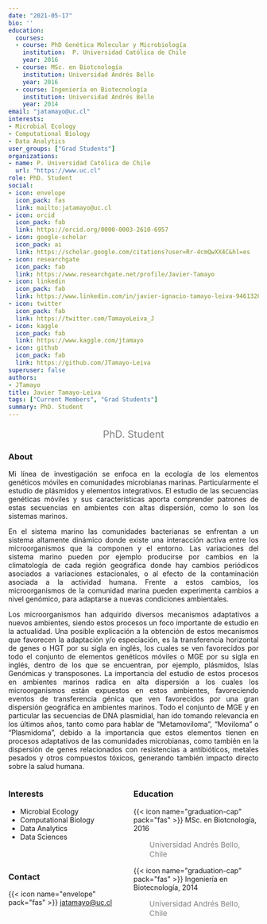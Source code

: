 ```yaml
---
date: "2021-05-17"
bio: ''
education:
  courses:
  - course: PhD Genética Molecular y Microbiología 
    institution:  P. Universidad Católica de Chile
    year: 2016
  - course: MSc. en Biotcnología
    institution: Universidad Andrés Bello
    year: 2016
  - course: Ingeniería en Biotecnología
    institution: Universidad Andrés Bello
    year: 2014
email: "jatamayo@uc.cl"
interests:
- Microbial Ecology
- Computational Biology
- Data Analytics
user_groups: ["Grad Students"]
organizations:
- name: P. Universidad Católica de Chile
  url: "https://www.uc.cl"
role: PhD. Student
social:
- icon: envelope
  icon_pack: fas
  link: mailto:jatamayo@uc.cl
- icon: orcid
  icon_pack: fab
  link: https://orcid.org/0000-0003-2610-6957
- icon: google-scholar
  icon_pack: ai
  link: https://scholar.google.com/citations?user=Rr-4cmQwXX4C&hl=es
- icon: researchgate
  icon_pack: fab
  link: https://www.researchgate.net/profile/Javier-Tamayo
- icon: linkedin
  icon_pack: fab
  link: https://www.linkedin.com/in/javier-ignacio-tamayo-leiva-94613267
- icon: twitter
  icon_pack: fab
  link: https://twitter.com/TamayoLeiva_J
- icon: kaggle
  icon_pack: fab
  link: https://www.kaggle.com/jtamayo
- icon: github
  icon_pack: fab
  link: https://github.com/JTamayo-Leiva
superuser: false
authors:
- JTamayo
title: Javier Tamayo-Leiva
tags: ["Current Members", "Grad Students"]
summary: PhD. Student
---
```

<p style="color:grey; font-size:20px; text-align:center;"> PhD. Student </p>

<div style="text-align:justify;">

<h3> About </h3>

Mi línea de investigación se enfoca en la ecología de los elementos genéticos móviles en comunidades microbianas marinas. Particularmente el estudio de plásmidos y elementos integrativos. El estudio de las secuencias genéticas móviles y sus características aporta comprender patrones de estas secuencias en ambientes con altas dispersión, como lo son los sistemas marinos. <br>

En el sistema marino las comunidades bacterianas se enfrentan a un sistema altamente dinámico donde existe una interacción activa entre los microorganismos que la componen y el entorno. Las variaciones del sistema marino pueden por ejemplo producirse por cambios en la climatología de cada región geográfica donde hay cambios periódicos asociados a variaciones estacionales, o al efecto de la contaminación asociada a la actividad humana. Frente a estos cambios, los microorganismos de la comunidad marina pueden experimenta cambios a nivel genómico, para adaptarse a nuevas condiciones ambientales. <br>

Los microorganismos han adquirido diversos mecanismos adaptativos a nuevos ambientes, siendo estos procesos un foco importante de estudio en la actualidad. Una posible explicación a la obtención de estos mecanismos que favorecen la adaptación y/o especiación, es la transferencia horizontal de genes o HGT por su sigla en inglés, los cuales se ven favorecidos por todo el conjunto de elementos genéticos móviles o MGE por su sigla en inglés, dentro de los que se encuentran, por ejemplo, plásmidos, Islas Genómicas y transposones.  La importancia del estudio de estos procesos en ambientes marinos radica en alta dispersión a los cuales los microorganismos están expuestos en estos ambientes, favoreciendo eventos de transferencia génica que ven favorecidos por una gran dispersión geográfica en ambientes marinos. Todo el conjunto de MGE y en particular las secuencias de DNA plasmidial, han ido tomando relevancia en los últimos años, tanto como para hablar de “Metamoviloma”, “Moviloma” o “Plasmidoma”, debido a la importancia que estos elementos tienen en procesos adaptativos de las comunidades microbianas, como también en la dispersión de genes relacionados con resistencias a antibióticos, metales pesados y otros compuestos tóxicos, generando también impacto directo sobre la salud humana. <br>

</div>

<style>
.column-left{
  float: left;
  width: 50%;
  text-align: left;
}
.column-right{
  float: right;
  width: 50%;
  text-align: left;
}
</style>

<div class="column-left">

<h3> Interests </h3>

- Microbial Ecology
- Computational Biology
- Data Analytics
- Data Sciences

<br><br>
</div>

<div class="column-right">

<h3> Education </h3>
{{< icon name="graduation-cap" pack="fas" >}} MSc. en Biotcnología, 2016
<p style="color:grey; font-size:15px; padding-left:32px;"> Universidad Andrés Bello, Chile  </p>
{{< icon name="graduation-cap" pack="fas" >}} Ingeniería en Biotecnología, 2014
<p style="color:grey; font-size:15px; padding-left:32px;"> Universidad Andrés Bello, Chile </p>

<br><br>
</div>

<h3> Contact </h3>

{{< icon name="envelope" pack="fas" >}} jatamayo@uc.cl<br>
<a href="mailto:jatamayo@uc.cl"><i class="fas fa-envelope"></i></a>
<a href="https://orcid.org/0000-0003-2610-6957"><i class="fab fa-orcid"></i></a>
<a href="https://scholar.google.com/citations?user=Rr-4cmQwXX4C&hl=es"><i class="ai ai-google-scholar-square ai"></i></a>
<a href="https://www.researchgate.net/profile/Javier-Tamayo"><i class="fab fa-researchgate"></i></a>
<a href="https://www.linkedin.com/in/javier-ignacio-tamayo-leiva-94613267"><i class="fab fa-linkedin"></i></a>
<a href="https://twitter.com/TamayoLeiva_J"><i class="fab fa-twitter"></i></a>
<a href="https://www.kaggle.com/jtamayo"><i class="fab fa-kaggle"></i></a>
<a href="https://github.com/JTamayo-Leiva"><i class="fab fa-github"></i></a><br>
